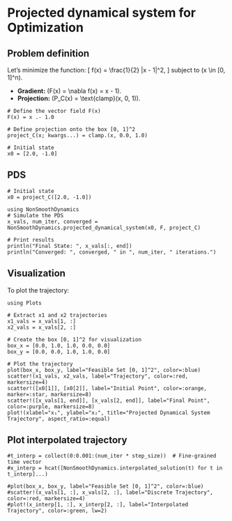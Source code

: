 # Projected dynamical system for Optimization

## Problem definition

Let’s minimize the function:
\[
f(x) = \frac{1}{2} \|x - 1\|^2,
\]
subject to \(x \in [0, 1]^n\).

- **Gradient:** \(F(x) = \nabla f(x) = x - 1\).
- **Projection:** \(P_C(x) = \text{clamp}(x, 0, 1)\).

```@example ex1
# Define the vector field F(x)
F(x) = x .- 1.0

# Define projection onto the box [0, 1]^2
project_C(x; kwargs...) = clamp.(x, 0.0, 1.0)

# Initial state
x0 = [2.0, -1.0]
```

## PDS

```@example ex1
# Initial state
x0 = project_C([2.0, -1.0])

using NonSmoothDynamics
# Simulate the PDS
x_vals, num_iter, converged = NonSmoothDynamics.projected_dynamical_system(x0, F, project_C)

# Print results
println("Final State: ", x_vals[:, end])
println("Converged: ", converged, " in ", num_iter, " iterations.")
```

## Visualization

To plot the trajectory:

```@example ex1
using Plots

# Extract x1 and x2 trajectories
x1_vals = x_vals[1, :]
x2_vals = x_vals[2, :]

# Create the box [0, 1]^2 for visualization
box_x = [0.0, 1.0, 1.0, 0.0, 0.0]
box_y = [0.0, 0.0, 1.0, 1.0, 0.0]

# Plot the trajectory
plot(box_x, box_y, label="Feasible Set [0, 1]^2", color=:blue)
scatter!(x1_vals, x2_vals, label="Trajectory", color=:red, markersize=4)
scatter!([x0[1]], [x0[2]], label="Initial Point", color=:orange, marker=:star, markersize=8)
scatter!([x_vals[1, end]], [x_vals[2, end]], label="Final Point", color=:purple, markersize=8)
plot!(xlabel="x₁", ylabel="x₂", title="Projected Dynamical System Trajectory", aspect_ratio=:equal)
```

## Plot interpolated trajectory

```@example ex1
#t_interp = collect(0:0.001:(num_iter * step_size))  # Fine-grained time vector
#x_interp = hcat([NonSmoothDynamics.interpolated_solution(t) for t in t_interp]...)

#plot(box_x, box_y, label="Feasible Set [0, 1]^2", color=:blue)
#scatter!(x_vals[1, :], x_vals[2, :], label="Discrete Trajectory", color=:red, markersize=4)
#plot!(x_interp[1, :], x_interp[2, :], label="Interpolated Trajectory", color=:green, lw=2)
```
